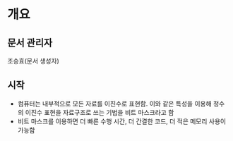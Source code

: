 # 개요
## 문서 관리자
조승효(문서 생성자)
## 시작
 - 컴퓨터는 내부적으로 모든 자료를 이진수로 표현함. 이와 같은 특성을 이용해 정수의 이진수 표현을 자료구조로 쓰는 기법을 비트 마스크라고 함
 - 비트 마스크를 이용하면 더 빠른 수행 시간, 더 간결한 코드, 더 적은 메모리 사용이 가능함